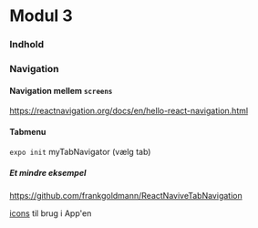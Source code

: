 # Modul 3
### Indhold

### Navigation

#### Navigation mellem `screens`

https://reactnavigation.org/docs/en/hello-react-navigation.html

#### Tabmenu

`expo init` myTabNavigator (vælg tab)

##### Et mindre eksempel

https://github.com/frankgoldmann/ReactNaviveTabNavigation

[icons](https://expo.github.io/vector-icons/) til brug i App'en
